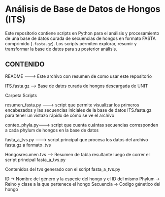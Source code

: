 # Análisis de Base de Datos de Hongos (ITS)

Este repositorio contiene scripts en Python para el análisis y procesamiento de una base de datos curada de secuencias de hongos en formato FASTA comprimido (`.fasta.gz`). Los scripts permiten explorar, resumir y transformar la base de datos para su posterior análisis.

## CONTENIDO 
README ---> Este archivo con resumen de como usar este repositorio

ITS.fasta.gz --> Base de datos curada de hongos descargada de UNIT

Carpeta Scripts

resumen_fasta.py --->  script que permite visualizar los primeros encabezados y las secuencias iniciales de la base de datos ITS.fasta.gz para tener un vistazo rápido de cómo se ve el archivo

conteo_phyla.py--->  script que cuenta cuántas secuencias corresponden a cada phylum de hongos en la base de datos

fasta_a_tvs.py --->  script principal que procesa los datos del archivo fasta.gz a formato .tvs

Hongosresumen.tvs --> Resumen de tabla resultante luego de correr el script principal fasta_a_tvs.py

Contenidos del tvs generado con el script fasta_a_tvs.py 

ID -> Nombre del género y la especie del hongo y el ID del mismo 
Phylum -> Reino y clase a la que pertenece el hongo 
Secuencia -> Codigo génetico del hongo


